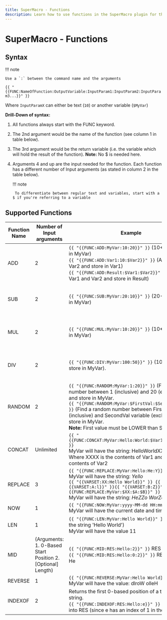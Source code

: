 ```yaml
---
title: SuperMacro - Functions
description: Learn how to use functions in the SuperMacro plugin for the Stream Deck. Do mathematical calculations, replace text, get current date and more with Functions to make ur SuperMacro's even more advanced.
---
```



# SuperMacro - Functions

## Syntax
!!! note

    Use a `:` between the command name and the arguments

`{{ "{{FUNC:NameOfFunction:OutputVariable:InputParam1:InputParam2:InputParam3...}}" }}`

Where `InputParamX` can either be text (`10`) or another variable (`$MyVar`)

**Drill-Down of syntax:**

1. All functions always start with the FUNC keyword.
2. The 2nd argument would be the name of the function (see column 1 in table below).
3. The 3rd argument would be the return variable (i.e. the variable which will hold the result of the function). **Note:** No $ is needed here.
4. Arguments 4 and up are the input needed for the function. Each function has a different number of Input arguments (as stated in column 2 in the table below).

    !!! note

        To differentiate between regular text and variables, start with a $ if you're referring to a variable

## Supported Functions
|Function Name|Number of Input arguments|Example|Comments|
|----|----|----|----|
|ADD|2|`{{ "{{FUNC:ADD:MyVar:10:20}}" }}` (10+20 and store in MyVar)<br>`{{ "{{FUNC:ADD:Var1:10:$Var2}}" }}` (Add 10 to Var2 and store in Var1)<br>`{{ "{{FUNC:ADD:Result:$Var1:$Var2}}" }}` (Sum Var1 and Var2 and store in Result)|
|SUB|2|`{{ "{{FUNC:SUB:MyVar:20:10}}" }}` (20-10 and store in MyVar)|(Additional examples similar to ADD above)|
|MUL|2|`{{ "{{FUNC:MUL:MyVar:10:20}}" }}` (10*20 and store in MyVar)|(Additional examples similar to ADD above)|
|DIV|2|`{{ "{{FUNC:DIV:MyVar:​100:50}}" }}` (100/50 and store in MyVar).|(Additional examples similar to ADD above)|
|RANDOM|2|`{{ "{{FUNC:RANDOM:MyVar:1:20}}" }}` (Find a random number between 1 (inclusive) and 20 (exclusive) and store in MyVar.<br>`{{ "{{FUNC:RANDOM:MyVar:$FirstVal:$SecondVal}}" }}` (Find a random number between FirstVal variable (inclusive) and SecondVal variable (exclusive) and store in MyVar.<br>**Note:** First value must be LOWER than Second value.|
|CONCAT|Unlimited|`{{ "{{FUNC:CONCAT:MyVar:Hello:World:$Var1:Hi:$Var2}}" }}`<br>MyVar will have the string: HelloWorldXXXXHiYYYY Where XXXX is the contents of Var1 and YYYY is the contents of Var2|
|REPLACE|3|`{{ "{{FUNC:REPLACE:MyVar:Hello:He:Y}}" }}`<br>MyVar will have the string: *Yello*<br>`{{ "{{VARSET:XX:Hello World}}" }} {{ "{{VARSET:A:l}}" }}{{ "{{VARSET:B:Z}}" }} {{ "{{FUNC:REPLACE:MyVar:$XX:$A:$B}}" }}`<br>MyVar will have the string: *HeZZo WorZd*|
|NOW|1|`{{ "{{FUNC:NOW:MyVar:yyyy-MM-dd HH:mm:ss}}" }}`<br>MyVar will have the current date and time.|
|LEN|1|`{{ "{{FUNC:LEN:MyVar:Hello World}}" }}` (Length of the string 'Hello World')<br>MyVar will have the value 11|
|MID|(Arguments: 1. 0-Based Start Position 2. [Optional] Length)|`{{ "{{FUNC:MID:RES:Hello:2}}" }}` RES will have llo<br>`{{ "{{FUNC:MID:RES:Hello:0:2}}" }}` RES will have He|
|REVERSE|1|`{{ "{{FUNC:REVERSE:MyVar:Hello World}}" }}`<br>MyVar will have the value: dlroW olleH|
|INDEXOF|2|Returns the first 0-based position of a text in the string.<br>`{{ "{{FUNC:INDEXOF:RES:Hello:e}}" }}` will return 1 into RES (since e has an index of 1 in the string)|
